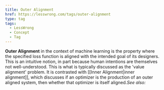 ```yaml
---
title: Outer Alignment
href: https://lesswrong.com/tags/outer-alignment
type: tag
tags:
  - LessWrong
  - Concept
  - Tag
---
```


**Outer Alignment** in the context of machine learning is the property where the specified loss function is aligned with the intended goal of its designers. This is an intuitive notion, in part because human intentions are themselves not well-understood. This is what is typically discussed as the 'value alignment' problem. It is contrasted with [[Inner Alignment|inner alignment]], which discusses if an optimizer is the production of an outer aligned system, then whether that optimizer is itself aligned._See also:_